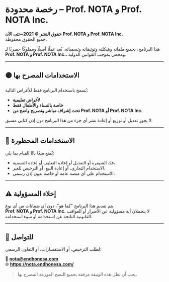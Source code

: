 # رخصة محدودة – Prof. NOTA و Prof. NOTA Inc.

**حقوق النشر © 2021–حتى الآن Prof. NOTA و Prof. NOTA Inc.**  
جميع الحقوق محفوظة.

هذا البرنامج، بجميع ملفاته وهيكلته وتوثيقاته وتسمياته، يُعد عملًا أصيلًا ومملوكًا حصريًا لـ **Prof. NOTA و Prof. NOTA Inc.**، ومحمي بموجب القوانين الدولية.

---

## 🟣 الاستخدامات المصرح بها

يُسمح باستخدام البرنامج فقط للأغراض التالية:
- **لأغراض تعليمية**
- **خاصة بالنساء والأطفال فقط**
- **تحت إشراف مباشر وتصريح واضح من Prof. NOTA أو Prof. NOTA Inc.**

لا يجوز تعديل أو توزيع أو إعادة نشر أي جزء من هذا البرنامج دون إذن كتابي مسبق.

---

## 🚫 الاستخدامات المحظورة

يُمنع منعًا باتًا القيام بما يلي:
- فك الشيفرة أو التعديل أو إعادة التغليف أو إعادة التسمية،
- الاستخدام التجاري، أو إعادة البيع، أو الترخيص للغير،
- الاستخدام على أي منصة عامة أو خاصة بدون إذن رسمي.

---

## ⚠️ إخلاء المسؤولية

يتم تقديم هذا البرنامج "كما هو"، دون أي ضمانات من أي نوع.  
**Prof. NOTA و Prof. NOTA Inc.** لا يتحملان أية مسؤولية عن الأضرار أو العواقب القانونية الناتجة عن استخدامه أو سوء استخدامه.

---

## 📮 للتواصل

لطلب الترخيص، أو الاستفسارات، أو التعاون الرسمي:

📧 **nota@endhonesa.com**  
🌐 **https://nota.endhonesa.com/**

> يجب أن تظل هذه الوثيقة مرفقة بجميع النسخ الموزعة المصرح بها.
